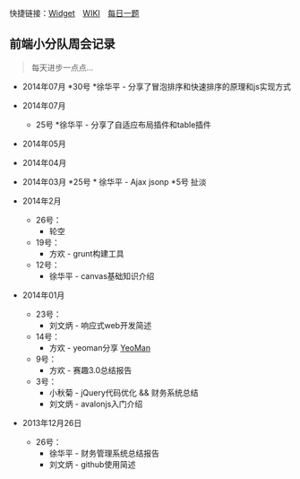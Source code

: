 快捷链接：[Widget](http://ct-fed.github.io/widget/)　[WIKI](https://github.com/ct-fed/weekly-meeting/wiki)　[每日一题](http://url.cn/Ndt5Hq)

## 前端小分队周会记录

> 每天进步一点点...

* 2014年07月
	*30号
		*徐华平 - 分享了冒泡排序和快速排序的原理和js实现方式

* 2014年07月
	* 25号
		*徐华平 - 分享了自适应布局插件和table插件

* 2014年05月

* 2014年04月

* 2014年03月
	*25号
		* 徐华平 - Ajax jsonp
	*5号 扯淡

* 2014年2月
	* 26号：
		* 轮空
	* 19号：
		* 方欢 -  grunt构建工具
	* 12号：
		* 徐华平 - canvas基础知识介绍
	
* 2014年01月
	* 23号：
		* 刘文炳 - 响应式web开发简述
	* 14号：
		* 方欢 - yeoman分享 [YeoMan](http://yeoman.io/)
	* 9号：
		* 方欢 - 赛趣3.0总结报告
	* 3号：
		* 小秋菊 - jQuery代码优化 && 财务系统总结
		* 刘文炳 - avalonjs入门介绍

* 2013年12月26日
	* 26号：
		* 徐华平 - 财务管理系统总结报告
		* 刘文炳 - github使用简述
